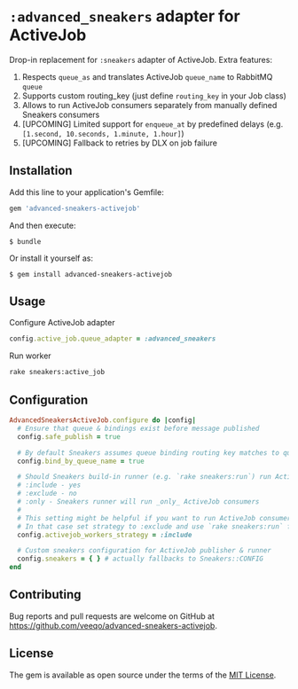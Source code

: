 # `:advanced_sneakers` adapter for ActiveJob

Drop-in replacement for `:sneakers` adapter of ActiveJob. Extra features:

1. Respects `queue_as` and translates ActiveJob `queue_name` to RabbitMQ `queue`
2. Supports custom routing_key (just define `routing_key` in your Job class)
3. Allows to run ActiveJob consumers separately from manually defined Sneakers consumers
4. [UPCOMING] Limited support for `enqueue_at` by predefined delays (e.g. `[1.second, 10.seconds, 1.minute, 1.hour]`)
5. [UPCOMING] Fallback to retries by DLX on job failure

## Installation

Add this line to your application's Gemfile:

```ruby
gem 'advanced-sneakers-activejob'
```

And then execute:

    $ bundle

Or install it yourself as:

    $ gem install advanced-sneakers-activejob

## Usage

Configure ActiveJob adapter
```ruby
config.active_job.queue_adapter = :advanced_sneakers
```

Run worker
```sh
rake sneakers:active_job
```

## Configuration

```ruby
AdvancedSneakersActiveJob.configure do |config|
  # Ensure that queue & bindings exist before message published
  config.safe_publish = true

  # By default Sneakers assumes queue binding routing key matches to queue name. So safe publish assumes the same.
  config.bind_by_queue_name = true

  # Should Sneakers build-in runner (e.g. `rake sneakers:run`) run ActiveJob consumers?
  # :include - yes
  # :exclude - no
  # :only - Sneakers runner will run _only_ ActiveJob consumers
  #
  # This setting might be helpful if you want to run ActiveJob consumers apart from native Sneakers consumers.
  # In that case set strategy to :exclude and use `rake sneakers:run` for native and `rake sneakers:active_job` for ActiveJob consumers
  config.activejob_workers_strategy = :include

  # Custom sneakers configuration for ActiveJob publisher & runner
  config.sneakers = { } # actually fallbacks to Sneakers::CONFIG
end
```

## Contributing

Bug reports and pull requests are welcome on GitHub at https://github.com/veeqo/advanced-sneakers-activejob.

## License

The gem is available as open source under the terms of the [MIT License](https://opensource.org/licenses/MIT).
